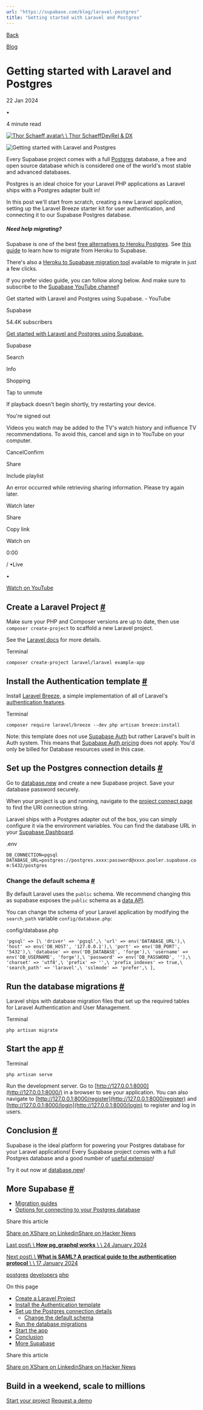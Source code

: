 ```yaml
---
url: "https://supabase.com/blog/laravel-postgres"
title: "Getting started with Laravel and Postgres"
---
```


[Back](https://supabase.com/blog)

[Blog](https://supabase.com/blog)

# Getting started with Laravel and Postgres

22 Jan 2024

•

4 minute read

[![Thor Schaeff avatar](https://supabase.com/_next/image?url=https%3A%2F%2Fgithub.com%2Fthorwebdev.png&w=96&q=75&dpl=dpl_7FY8EmFQ6G3YqautJ4Fvh1viLnvu)\\
\\
Thor SchaeffDevRel & DX](https://twitter.com/thorwebdev)

![Getting started with Laravel and Postgres](https://supabase.com/_next/image?url=%2Fimages%2Fblog%2Fgetting-started%2Flaravel%2Flaravel.jpg&w=3840&q=100&dpl=dpl_7FY8EmFQ6G3YqautJ4Fvh1viLnvu)

Every Supabase project comes with a full [Postgres](https://www.postgresql.org/) database, a free and open source database which is considered one of the world's most stable and advanced databases.

Postgres is an ideal choice for your Laravel PHP applications as Laravel ships with a Postgres adapter built in!

In this post we'll start from scratch, creating a new Laravel application, setting up the Laravel Breeze starter kit for user authentication, and connecting it to our Supabase Postgres database.

##### Need help migrating?

Supabase is one of the best [free alternatives to Heroku Postgres](https://supabase.com/alternatives/supabase-vs-heroku-postgres). See [this guide](https://supabase.com/docs/guides/resources/migrating-to-supabase/heroku) to learn how to migrate from Heroku to Supabase.

There's also a [Heroku to Supabase migration tool](https://migrate.supabase.com/) available to migrate in just a few clicks.

If you prefer video guide, you can follow along below. And make sure to subscribe to the [Supabase YouTube channel](https://www.youtube.com/channel/UCNTVzV1InxHV-YR0fSajqPQ?view_as=subscriber&sub_confirmation=1)!

Get started with Laravel and Postgres using Supabase. - YouTube

Supabase

54.4K subscribers

[Get started with Laravel and Postgres using Supabase.](https://www.youtube.com/watch?v=dg1suKt-7D4)

Supabase

Search

Info

Shopping

Tap to unmute

If playback doesn't begin shortly, try restarting your device.

You're signed out

Videos you watch may be added to the TV's watch history and influence TV recommendations. To avoid this, cancel and sign in to YouTube on your computer.

CancelConfirm

Share

Include playlist

An error occurred while retrieving sharing information. Please try again later.

Watch later

Share

Copy link

Watch on

0:00

/
•Live

•

[Watch on YouTube](https://www.youtube.com/watch?v=dg1suKt-7D4 "Watch on YouTube")

## Create a Laravel Project [\#](https://supabase.com/blog/laravel-postgres\#create-a-laravel-project)

Make sure your PHP and Composer versions are up to date, then use `composer create-project` to scaffold a new Laravel project.

See the [Laravel docs](https://laravel.com/docs/10.x/installation#creating-a-laravel-project) for more details.

Terminal

`
composer create-project laravel/laravel example-app
`

## Install the Authentication template [\#](https://supabase.com/blog/laravel-postgres\#install-the-authentication-template)

Install [Laravel Breeze](https://laravel.com/docs/10.x/starter-kits#laravel-breeze), a simple implementation of all of Laravel's [authentication features](https://laravel.com/docs/10.x/authentication).

Terminal

`
composer require laravel/breeze --dev
php artisan breeze:install
`

Note: this template does not use [Supabase Auth](https://supabase.com/auth) but rather Laravel's built in Auth system. This means that [Supabase Auth pricing](https://supabase.com/pricing) does not apply. You'd only be billed for Database resources used in this case.

## Set up the Postgres connection details [\#](https://supabase.com/blog/laravel-postgres\#set-up-the-postgres-connection-details)

Go to [database.new](https://database.new/) and create a new Supabase project. Save your database password securely.

When your project is up and running, navigate to the [project connect page](https://supabase.com/dashboard/project/_?showConnect=true) to find the URI connection string.

Laravel ships with a Postgres adapter out of the box, you can simply configure it via the environment variables. You can find the database URL in your [Supabase Dashboard](https://supabase.com/dashboard/project/_/settings/database).

.env

`
DB_CONNECTION=pgsql
DATABASE_URL=postgres://postgres.xxxx:password@xxxx.pooler.supabase.com:5432/postgres
`

### Change the default schema [\#](https://supabase.com/blog/laravel-postgres\#change-the-default-schema)

By default Laravel uses the `public` schema. We recommend changing this as supabase exposes the `public` schema as a [data API](https://supabase.com/docs/guides/api).

You can change the schema of your Laravel application by modifying the `search_path` variable `config/database.php`:

config/database.php

`
'pgsql' => [\
    'driver' => 'pgsql',\
    'url' => env('DATABASE_URL'),\
    'host' => env('DB_HOST', '127.0.0.1'),\
    'port' => env('DB_PORT', '5432'),\
    'database' => env('DB_DATABASE', 'forge'),\
    'username' => env('DB_USERNAME', 'forge'),\
    'password' => env('DB_PASSWORD', ''),\
    'charset' => 'utf8',\
    'prefix' => '',\
    'prefix_indexes' => true,\
    'search_path' => 'laravel',\
    'sslmode' => 'prefer',\
],
`

## Run the database migrations [\#](https://supabase.com/blog/laravel-postgres\#run-the-database-migrations)

Laravel ships with database migration files that set up the required tables for Laravel Authentication and User Management.

Terminal

`
php artisan migrate
`

## Start the app [\#](https://supabase.com/blog/laravel-postgres\#start-the-app)

Terminal

`
php artisan serve
`

Run the development server. Go to [http://127.0.0.1:8000](http://127.0.0.1:8000/) in a browser to see your application. You can also navigate to [http://127.0.0.1:8000/register](http://127.0.0.1:8000/register) and [http://127.0.0.1:8000/login](http://127.0.0.1:8000/login) to register and log in users.

## Conclusion [\#](https://supabase.com/blog/laravel-postgres\#conclusion)

Supabase is the ideal platform for powering your Postgres database for your Laravel applications! Every Supabase project comes with a full Postgres database and a good number of [useful extension](https://supabase.com/docs/guides/database/extensions)!

Try it out now at [database.new](https://database.new/)!

## More Supabase [\#](https://supabase.com/blog/laravel-postgres\#more-supabase)

- [Migration guides](https://supabase.com/docs/guides/resources#migrate-to-supabase)
- [Options for connecting to your Postgres database](https://supabase.com/docs/guides/database/connecting-to-postgres)

Share this article

[Share on X](https://twitter.com/intent/tweet?url=https%3A%2F%2Fsupabase.com%2Fblog%2Flaravel-postgres&text=Getting%20started%20with%20Laravel%20and%20Postgres)[Share on Linkedin](https://www.linkedin.com/shareArticle?url=https%3A%2F%2Fsupabase.com%2Fblog%2Flaravel-postgres&text=Getting%20started%20with%20Laravel%20and%20Postgres)[Share on Hacker News](https://news.ycombinator.com/submitlink?u=https%3A%2F%2Fsupabase.com%2Fblog%2Flaravel-postgres&t=Getting%20started%20with%20Laravel%20and%20Postgres)

[Last post\\
\\
**How pg\_graphql works** \\
\\
24 January 2024](https://supabase.com/blog/how-pg-graphql-works)

[Next post\\
\\
**What is SAML? A practical guide to the authentication protocol** \\
\\
17 January 2024](https://supabase.com/blog/what-is-saml-authentication)

[postgres](https://supabase.com/blog/tags/postgres) [developers](https://supabase.com/blog/tags/developers) [php](https://supabase.com/blog/tags/php)

On this page

- [Create a Laravel Project](https://supabase.com/blog/laravel-postgres#create-a-laravel-project)
- [Install the Authentication template](https://supabase.com/blog/laravel-postgres#install-the-authentication-template)
- [Set up the Postgres connection details](https://supabase.com/blog/laravel-postgres#set-up-the-postgres-connection-details)
  - [Change the default schema](https://supabase.com/blog/laravel-postgres#change-the-default-schema)
- [Run the database migrations](https://supabase.com/blog/laravel-postgres#run-the-database-migrations)
- [Start the app](https://supabase.com/blog/laravel-postgres#start-the-app)
- [Conclusion](https://supabase.com/blog/laravel-postgres#conclusion)
- [More Supabase](https://supabase.com/blog/laravel-postgres#more-supabase)

Share this article

[Share on X](https://twitter.com/intent/tweet?url=https%3A%2F%2Fsupabase.com%2Fblog%2Flaravel-postgres&text=Getting%20started%20with%20Laravel%20and%20Postgres)[Share on Linkedin](https://www.linkedin.com/shareArticle?url=https%3A%2F%2Fsupabase.com%2Fblog%2Flaravel-postgres&text=Getting%20started%20with%20Laravel%20and%20Postgres)[Share on Hacker News](https://news.ycombinator.com/submitlink?u=https%3A%2F%2Fsupabase.com%2Fblog%2Flaravel-postgres&t=Getting%20started%20with%20Laravel%20and%20Postgres)

## Build in a weekend, scale to millions

[Start your project](https://supabase.com/dashboard) [Request a demo](https://supabase.com/contact/sales)